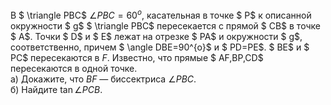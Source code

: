 В $ \triangle PBC$ $\angle PBC=60^{o}$, касательная в точке $ P$ к описанной окружности $ g$ $ \triangle PBC$ пересекается с прямой $ CB$ в точке $ A$. Точки $ D$ и $ E$ лежат на отрезке $ PA$ и окружности $ g$, соответственно, причем $ \angle DBE=90^{o}$ и $ PD=PE$. $ BE$ и $ PC$ пересекаются в $F$. Известно, что прямые $ AF,BP,CD$ пересекаются в одной точке.
<br/> а) Докажите, что $BF$ — биссектриса $\angle PBC$.
<br/> б) Найдите $\tan \angle PCB$.